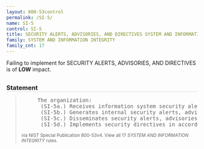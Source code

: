```yaml
---
layout: 800-53control
permalink: /SI-5/
name: SI-5
control: SI-5
title: SECURITY ALERTS, ADVISORIES, AND DIRECTIVES SYSTEM AND INFORMATION INTEGRITY
family: SYSTEM AND INFORMATION INTEGRITY
family_cnt: 17
---
```

<p class="text-info">Failing to implement for SECURITY ALERTS, ADVISORIES, AND DIRECTIVES is of <b>LOW</b> impact.</p>

<h3 style="border-bottom:1px solid #ddd;margin:30px 0 8px 0;">Statement</h3>
<blockquote>
<pre>     The organization: 
      (SI-5a.) Receives information system security alerts, advisories, and directives from [Assignment: organization-defined external organizations] on an ongoing basis; 
      (SI-5b.) Generates internal security alerts, advisories, and directives as deemed necessary; 
      (SI-5c.) Disseminates security alerts, advisories, and directives to: [Selection (one or more): [Assignment: organization-defined personnel or roles]; [Assignment: organization-defined elements within the organization]; [Assignment: organization-defined external organizations]]; and 
      (SI-5d.) Implements security directives in accordance with established time frames, or notifies the issuing organization of the degree of noncompliance. 
</pre>
<p><small>via NIST Special Publication 800-53v4. View all 17 <i>SYSTEM AND INFORMATION INTEGRITY</i> rules. <a href="/cce/ssg/group/$Group_id"><span class="glyphicon glyphicon-link"></span></a> </small></p>
</blockquote>

